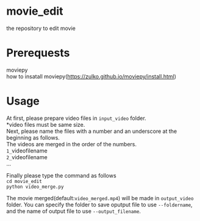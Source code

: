 # movie_edit
the repository to edit movie

# Prerequests
moviepy  
how to insatall moviepy(https://zulko.github.io/moviepy/install.html)

# Usage
At first, please prepare video files in `input_video` folder.  
*video files must be same size.  
Next, please name the files with a number and an underscore at the beginning as follows.  
The videos are merged in the order of the numbers.  
`1_`videofilename  
`2_`videofilename  
...


Finally please type the command as follows  
`cd movie_edit`  
`python video_merge.py`  

The movie merged(default:`video_merged.mp4`) will be made in `output_video` folder. 
You can specify the folder to save oputput file to use `--foldername`, and the name of output file to use `--output_filename`.

